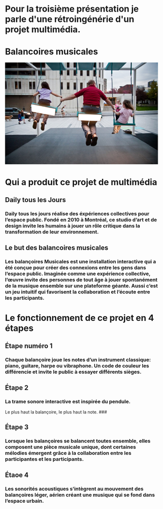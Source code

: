 # Pour la troisième présentation je parle d'une rétroingénérie d'un projet multimédia. #

# Balancoires musicales #
![Lien vers la photo](medias/balancoires_musicales.jpg)

# Qui a produit ce projet de multimédia ##

## Daily tous les Jours ##
### Daily tous les jours réalise des éxpériences collectives pour l’espace public. Fondé en 2010 à Montréal, ce studio d’art et de design invite les humains à jouer un rôle critique dans la transformation de leur environnement. ###

## Le but des balancoires musicales ##
###  Les balançoires Musicales est une installation interactive qui a été conçue pour créer des connexions entre les gens dans l’espace public. Imaginée comme une expérience collective, l’œuvre invite des personnes de tout âge à jouer spontanément de la musique ensemble sur une plateforme géante. Aussi c’est un jeu intuitif qui favorisent la collaboration et l’écoute entre les participants. ###

# Le fonctionnement de ce projet en 4 étapes #

## Étape numéro 1 ## 
### Chaque balançoire joue les notes d’un instrument classique: piano, guitare, harpe ou vibraphone. Un code de couleur les différencie et invite le public à essayer différents sièges. ###

## Étape 2 ##
### La trame sonore interactive est inspirée du pendule.
Le plus haut la balançoire, le plus haut la note. ###

## Étape 3 ##
### Lorsque les balançoires se balancent toutes ensemble, elles composent une pièce musicale unique, dont certaines mélodies émergent grâce à la collaboration entre les participantes et les participants. ###

## Étaoe 4 ##
### Les sonorités acoustiques s’intègrent au mouvement des balançoires léger, aérien  créant une musique qui se fond dans l’espace urbain. ###
